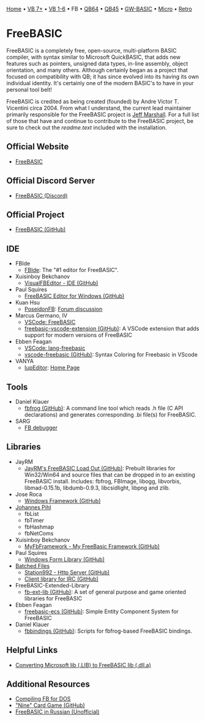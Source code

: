 [Home](https://gotbasic.com) • [VB 7+](vb.md) • [VB 1-6](vb6.md) • FB • [QB64](qb64.md) • [QB45](qb.md) • [GW-BASIC](gw-basic.md) • [Micro](micro.md) • [Retro](retro.md)

# FreeBASIC

FreeBASIC is a completely free, open-source, multi-platform BASIC compiler, with syntax similar to Microsoft QuickBASIC, that adds new features such as pointers, unsigned data types, in-line assembly, object orientation, and many others. Although certainly began as a project that focused on compatibility with QB; it has since evolved into its having its own individual identity. It's certainly one of the modern BASIC's to have in your personal tool belt!

FreeBASIC is credited as being created (founded) by Andre Victor T. Vicentini circa 2004. From what I understand, the current lead maintainer primarily responsible for the FreeBASIC project is [Jeff Marshall](https://github.com/jayrm). For a full list of those that have and continue to contribute to the FreeBASIC project, be sure to check out the *readme.text* included with the installation.

## Official Website

- [FreeBASIC](https://www.freebasic.net/)

## Official Discord Server

- [FreeBASIC (Discord)](https://discord.com/invite/286rSdK)

## Official Project

- [FreeBASIC (GitHub)](https://github.com/freebasic/fbc)

## IDE

- FBIde
  - [FBIde](https://fbide.freebasic.net/): The "#1 editor for FreeBASIC".
- Xuisinboy Bekchanov
  - [VisualFBEditor - IDE (GitHub)](https://github.com/XusinboyBekchanov/VisualFBEditor)
- Paul Squires
  - [FreeBASIC Editor for Windows (GitHub)](https://github.com/PaulSquires/WinFBE)
- Kuan Hsu
  - [PoseidonFB](https://bitbucket.org/KuanHsu/poseidonfb): [Forum discussion](https://www.freebasic.net/forum/viewtopic.php?t=23935)
- Marcus Germano, IV
  - [VSCode: FreeBASIC](https://marketplace.visualstudio.com/items?itemName=sorucoder.freebasic)
  - [freebasic-vscode-extension (GitHub)](https://github.com/sorucoder/freebasic-vscode-extension): A VSCode extension that adds support for modern versions of FreeBASIC
- Ebben Feagan
  - [VSCode: lang-freebasic](https://marketplace.visualstudio.com/items?itemName=me0698.lang-freebasic)
  - [vscode-freebasic (GitHub)](https://github.com/mudhairless/vscode-freebasic): Syntax Coloring for Freebasic in VScode
- VANYA
  - [IupEditor](https://freebasic.net/forum/viewtopic.php?t=26030): [Home Page](https://iupfbeditor.sourceforge.io/index.html)

## Tools

- Daniel Klauer
  - [fbfrog (GitHub)](https://github.com/freebasic/fbfrog): A command line tool which reads .h file (C API declarations) and generates corresponding .bi file(s) for FreeBASIC.
- SARG
  - [FB debugger](https://freebasic.net/forum/viewtopic.php?t=13935)

## Libraries

- JayRM
  - [JayRM's FreeBASIC Load Out (GitHub)](https://github.com/jayrm/fblo): Prebuilt libraries for Win32/Win64 and source files that can be dropped in to an existing FreeBASIC install. Includes: fbfrog, FBImage, libogg, libvorbis, libmad-0.15.1b, libdumb-0.9.3, libcsidlight, libpng and zlib.
- Jose Roca
  - [Windows Framework (GitHub)](https://github.com/JoseRoca/WinFBX)
- [Johannes Pihl](http://www.jattegames.com/)
  - fbList
  - fbTimer
  - fbHashmap
  - fbNetComs
- Xuisinboy Bekchanov
  - [MyFbFramework - My FreeBasic Framework (GitHub)](https://github.com/XusinboyBekchanov/MyFbFramework)
- Paul Squires
  - [Windows Form Library (GitHub)](https://github.com/PaulSquires/WinFormsX)
- [Batched Files](https://github.com/BatchedFiles)
  - [Station992 - Http Server (GitHub)](https://github.com/BatchedFiles/Station922)
  - [Client library for IRC (GitHub)](https://github.com/BatchedFiles/IrcClientLibrary)
- FreeBASIC-Extended-Library
  - [fb-ext-lib (GitHub)](https://github.com/FreeBASIC-Extended-Library/fb-ext-lib): A set of general purpose and game oriented libraries for FreeBASIC
- Ebben Feagan
  - [freebasic-ecs (GitHub)](https://github.com/mudhairless/freebasic-ecs): Simple Entity Component System for FreeBASIC
- Daniel Klauer
  - [fbbindings (GitHub)](https://github.com/freebasic/fbbindings): Scripts for fbfrog-based FreeBASIC bindings.

## Helpful Links

- [Converting Microsoft lib (.LIB) to FreeBASIC lib (.dll.a)](https://www.freebasic.net/forum/viewtopic.php?t=14036)

## Additional Resources

- [Compiling FB for DOS](https://www.freebasic.net/wiki/DevBuildDos)
- ["Nine" Card Game (GitHub)](https://github.com/TagalongGames/Nine)
- [FreeBASIC in Russian (Unofficial)](http://www.freebasic.su/)
